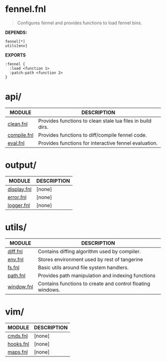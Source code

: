 # fennel.fnl
> Configures fennel and provides functions to load fennel bins.

**DEPENDS:**
```
fennel[*]
utils[env]
```

**EXPORTS**
```fennel
:fennel {
  :load <function 1>
  :patch-path <function 2>
}
```

# api/
| MODULE                                   | DESCRIPTION                                                  |
| ---------------------------------------- | ------------------------------------------------------------ |
|     [clean.fnl](./api/clean.fnl)         | Provides functions to clean stale lua files in build dirs.   |
|   [compile.fnl](./api/compile.fnl)       | Provides functions to diff/compile fennel code.              |
|      [eval.fnl](./api/eval.fnl)          | Provides functions for interactive fennel evaluation.        |

# output/
| MODULE                                   | DESCRIPTION                                                  |
| ---------------------------------------- | ------------------------------------------------------------ |
|   [display.fnl](./output/display.fnl)    | [none]                                                       |
|     [error.fnl](./output/error.fnl)      | [none]                                                       |
|    [logger.fnl](./output/logger.fnl)     | [none]                                                       |

# utils/
| MODULE                                   | DESCRIPTION                                                  |
| ---------------------------------------- | ------------------------------------------------------------ |
|      [diff.fnl](./utils/diff.fnl)        | Contains diffing algorithm used by compiler.                 |
|       [env.fnl](./utils/env.fnl)         | Stores environment used by rest of tangerine                 |
|        [fs.fnl](./utils/fs.fnl)          | Basic utils around file system handlers.                     |
|      [path.fnl](./utils/path.fnl)        | Provides path manipulation and indexing functions            |
|    [window.fnl](./utils/window.fnl)      | Contains functions to create and control floating windows.   |

# vim/
| MODULE                                   | DESCRIPTION                                                  |
| ---------------------------------------- | ------------------------------------------------------------ |
|      [cmds.fnl](./vim/cmds.fnl)          | [none]                                                       |
|     [hooks.fnl](./vim/hooks.fnl)         | [none]                                                       |
|      [maps.fnl](./vim/maps.fnl)          | [none]                                                       |

